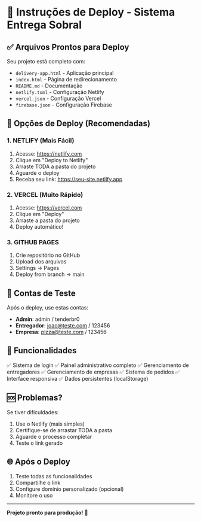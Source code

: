 # 🚀 Instruções de Deploy - Sistema Entrega Sobral

## ✅ Arquivos Prontos para Deploy

Seu projeto está completo com:
- `delivery-app.html` - Aplicação principal
- `index.html` - Página de redirecionamento
- `README.md` - Documentação
- `netlify.toml` - Configuração Netlify
- `vercel.json` - Configuração Vercel
- `firebase.json` - Configuração Firebase

## 🎯 Opções de Deploy (Recomendadas)

### 1. NETLIFY (Mais Fácil)
1. Acesse: https://netlify.com
2. Clique em "Deploy to Netlify"
3. Arraste TODA a pasta do projeto
4. Aguarde o deploy
5. Receba seu link: https://seu-site.netlify.app

### 2. VERCEL (Muito Rápido)
1. Acesse: https://vercel.com
2. Clique em "Deploy"
3. Arraste a pasta do projeto
4. Deploy automático!

### 3. GITHUB PAGES
1. Crie repositório no GitHub
2. Upload dos arquivos
3. Settings → Pages
4. Deploy from branch → main

## 🔑 Contas de Teste

Após o deploy, use estas contas:
- **Admin**: admin / tenderbr0
- **Entregador**: joao@teste.com / 123456
- **Empresa**: pizza@teste.com / 123456

## 📱 Funcionalidades

✅ Sistema de login
✅ Painel administrativo completo
✅ Gerenciamento de entregadores
✅ Gerenciamento de empresas
✅ Sistema de pedidos
✅ Interface responsiva
✅ Dados persistentes (localStorage)

## 🆘 Problemas?

Se tiver dificuldades:
1. Use o Netlify (mais simples)
2. Certifique-se de arrastar TODA a pasta
3. Aguarde o processo completar
4. Teste o link gerado

## 🌐 Após o Deploy

1. Teste todas as funcionalidades
2. Compartilhe o link
3. Configure domínio personalizado (opcional)
4. Monitore o uso

---

**Projeto pronto para produção!** 🎉